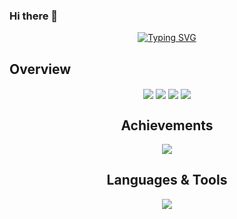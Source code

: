 ### Hi there 👋

<div align="center">
<a href="https://git.io/typing-svg"><img src="https://readme-typing-svg.demolab.com?font=Comic+Sans+MS&size=30&pause=1000&center=true&width=520&lines=I+am+a+Web+Developer" alt="Typing SVG" /></a>
</div>

## Overview
<div align="center"> 
  <img align="center" src="http://github-profile-summary-cards.vercel.app/api/cards/repos-per-language?username=shaangontia&theme=github" />
  <img align="center" src="http://github-profile-summary-cards.vercel.app/api/cards/most-commit-language?username=shaangontia&theme=github" />
  <img align="center" src="http://github-profile-summary-cards.vercel.app/api/cards/productive-time?username=shaangontia&theme=github&utcOffset=8" />
  <img align="center" src="http://github-profile-summary-cards.vercel.app/api/cards/stats?username=shaangontia&theme=github" />  
<div>

## Achievements
<p align="center">
  <img alig src="https://github-profile-trophy.vercel.app/?username=shaangontia&column=7" />
</p>

  ## Languages & Tools
<p align="center">
  <a href="https://skillicons.dev">
    <img src="https://skillicons.dev/icons?i=react,html,js,ts,css,sass,redux,nextjs,angular,nodejs,webpack,bootstrap,postgres,vscode,git,github,linux,svg,heroku" />
  </a>
</p>
<br><br>
  
<!--
**shaangontia/shaangontia** is a ✨ _special_ ✨ repository because its `README.md` (this file) appears on your GitHub profile.

Here are some ideas to get you started:

- 🔭 I’m currently working on ...
- 🌱 I’m currently learning ...
- 👯 I’m looking to collaborate on ...
- 🤔 I’m looking for help with ...
- 💬 Ask me about ...
- 📫 How to reach me: ...
- 😄 Pronouns: ...
- ⚡ Fun fact: ...
-->
